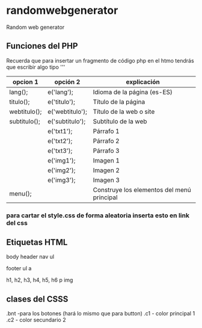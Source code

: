 # randomwebgenerator
Random web generator


## Funciones del PHP
Recuerda que para insertar un fragmento de código php en el htmo tendrás que escribir algo tipo 
''' <? e('lang ')?>

| opcion 1      | opción 2          |   explicación                          |
|---------------|-------------------|-------------------------------         |
|lang();        |  e('lang');       |   Idioma de la página (es-ES)          |
|titulo();      |  e('titulo');     |   Título de la página                  |
|webtitulo();   |  e('webtitulo');  |   Título de la web o site              |
|subtitulo();   |  e('subtitulo');  |   Subtítulo de la web                  |
|               |  e('txt1');       |   Párrafo 1                            |
|               |  e('txt2');       |   Párrafo 2                            |
|               |  e('txt3');       |   Párrafo 3                            |
|               |  e('img1');       |   Imagen 1                             |
|               |  e('img2');       |   Imagen 2                             |
|               |  e('img3');       |   Imagen 3                             |
|  menu();      |                   |   Construye los elementos del menú principal    |


### para cartar el style.css de forma aleatoria inserta esto en link del css

<? insertar('style');?>


## Etiquetas HTML
body
header
nav ul

footer ul
a

h1, h2, h3, h4, h5, h6
p
img


## clases del CSSS
.bnt -para los botones (hará lo mismo que para button)
.c1 - color principal 1
.c2 - color secundario 2
